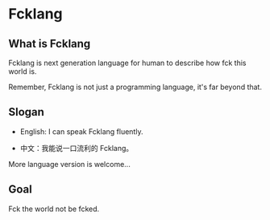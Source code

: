 # Fcklang

## What is Fcklang

Fcklang is next generation language for human to describe how fck this world is.

Remember, Fcklang is not just a programming language, it's far beyond that.

## Slogan

- English: I can speak Fcklang fluently.

- 中文：我能说一口流利的 Fcklang。

More language version is welcome...

## Goal

Fck the world not be fcked.
